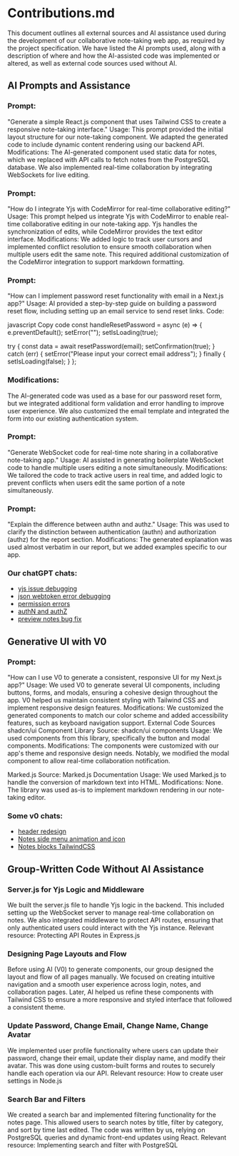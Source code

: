 # Contributions.md

This document outlines all external sources and AI assistance used during the development of our collaborative note-taking web app, as required by the project specification. We have listed the AI prompts used, along with a description of where and how the AI-assisted code was implemented or altered, as well as external code sources used without AI.

## AI Prompts and Assistance

### Prompt:
"Generate a simple React.js component that uses Tailwind CSS to create a responsive note-taking interface."
Usage:
This prompt provided the initial layout structure for our note-taking component. We adapted the generated code to include dynamic content rendering using our backend API.
Modifications:
The AI-generated component used static data for notes, which we replaced with API calls to fetch notes from the PostgreSQL database. We also implemented real-time collaboration by integrating WebSockets for live editing.

### Prompt:
"How do I integrate Yjs with CodeMirror for real-time collaborative editing?"
Usage:
This prompt helped us integrate Yjs with CodeMirror to enable real-time collaborative editing in our note-taking app. Yjs handles the synchronization of edits, while CodeMirror provides the text editor interface.
Modifications:
We added logic to track user cursors and implemented conflict resolution to ensure smooth collaboration when multiple users edit the same note. This required additional customization of the CodeMirror integration to support markdown formatting.

### Prompt:
"How can I implement password reset functionality with email in a Next.js app?"
Usage:
AI provided a step-by-step guide on building a password reset flow, including setting up an email service to send reset links.
Code:

javascript
Copy code
const handleResetPassword = async (e) => {
   e.preventDefault();
   setError("");
   setIsLoading(true);

   try {
     const data = await resetPassword(email);
     setConfirmation(true);
   } catch (err) {
     setError("Please input your correct email address");
   } finally {
     setIsLoading(false);
   }
 };
### Modifications:
The AI-generated code was used as a base for our password reset form, but we integrated additional form validation and error handling to improve user experience. We also customized the email template and integrated the form into our existing authentication system.

### Prompt:
"Generate WebSocket code for real-time note sharing in a collaborative note-taking app."
Usage:
AI assisted in generating boilerplate WebSocket code to handle multiple users editing a note simultaneously.
Modifications:
We tailored the code to track active users in real time, and added logic to prevent conflicts when users edit the same portion of a note simultaneously.

### Prompt:
"Explain the difference between authn and authz."
Usage:
This was used to clarify the distinction between authentication (authn) and authorization (authz) for the report section.
Modifications:
The generated explanation was used almost verbatim in our report, but we added examples specific to our app.

### Our chatGPT chats:

- [yjs issue debugging](https://chatgpt.com/share/670e2413-8d88-8013-a3e2-e6b9953e57b1)
- [json webtoken error debugging](https://chatgpt.com/share/670e2471-1e54-8013-995d-f2cb1d550caf)
- [permission errors](https://chatgpt.com/share/670e249b-bbec-8013-8501-d253aee338c6)
- [authN and authZ](https://chatgpt.com/share/670e24e2-d9dc-8013-89d4-b348452528c1)
- [preview notes bug fix](https://chatgpt.com/share/670e2530-4b24-8013-8566-9bbeba1f1163)


## Generative UI with V0

### Prompt:
"How can I use V0 to generate a consistent, responsive UI for my Next.js app?"
Usage:
We used V0 to generate several UI components, including buttons, forms, and modals, ensuring a cohesive design throughout the app. V0 helped us maintain consistent styling with Tailwind CSS and implement responsive design features.
Modifications:
We customized the generated components to match our color scheme and added accessibility features, such as keyboard navigation support.
External Code Sources
shadcn/ui Component Library
Source: shadcn/ui components
Usage: We used components from this library, specifically the button and modal components.
Modifications: The components were customized with our app's theme and responsive design needs. Notably, we modified the modal component to allow real-time collaboration notification.

Marked.js
Source: Marked.js Documentation
Usage: We used Marked.js to handle the conversion of markdown text into HTML.
Modifications: None. The library was used as-is to implement markdown rendering in our note-taking editor.

### Some v0 chats:

- [header redesign](https://v0.dev/chat/5alhx9MCalr)
- [Notes side menu animation and icon](https://v0.dev/chat/gLtnWJ45I9k)
- [Notes blocks TailwindCSS](https://v0.dev/chat/Bq7iJgSMZmL)


## Group-Written Code Without AI Assistance

### Server.js for Yjs Logic and Middleware
We built the server.js file to handle Yjs logic in the backend. This included setting up the WebSocket server to manage real-time collaboration on notes. We also integrated middleware to protect API routes, ensuring that only authenticated users could interact with the Yjs instance.
Relevant resource: Protecting API Routes in Express.js

### Designing Page Layouts and Flow
Before using AI (V0) to generate components, our group designed the layout and flow of all pages manually. We focused on creating intuitive navigation and a smooth user experience across login, notes, and collaboration pages. Later, AI helped us refine these components with Tailwind CSS to ensure a more responsive and styled interface that followed a consistent theme.

### Update Password, Change Email, Change Name, Change Avatar
We implemented user profile functionality where users can update their password, change their email, update their display name, and modify their avatar. This was done using custom-built forms and routes to securely handle each operation via our API.
Relevant resource: How to create user settings in Node.js

### Search Bar and Filters
We created a search bar and implemented filtering functionality for the notes page. This allowed users to search notes by title, filter by category, and sort by time last edited. The code was written by us, relying on PostgreSQL queries and dynamic front-end updates using React.
Relevant resource: Implementing search and filter with PostgreSQL